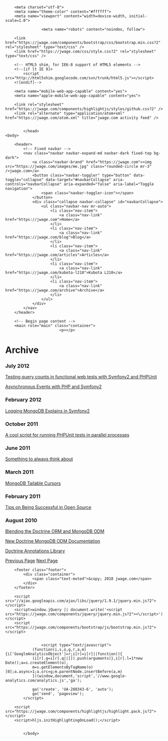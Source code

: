 <!DOCTYPE html>
<html>
    <head>
        <title>Posts Archive &mdash; jwage.com &mdash; I am Jonathan H. Wage</title>

        <meta charset="utf-8">
        <meta name="theme-color" content="#ffffff">
        <meta name="viewport" content="width=device-width, initial-scale=1.0">

                    <meta name="robots" content="noindex, follow">
        
        <link href="https://jwage.com/components/bootstrap/css/bootstrap.min.css?2" rel="stylesheet" type="text/css" />
        <link href="https://jwage.com/css/style.css?2" rel="stylesheet" type="text/css" />

        <!-- HTML5 shim, for IE6-8 support of HTML5 elements -->
        <!--[if lt IE 9]>
            <script src="http://html5shim.googlecode.com/svn/trunk/html5.js"></script>
        <![endif]-->

        <meta name="mobile-web-app-capable" content="yes">
        <meta name="apple-mobile-web-app-capable" content="yes">

        <link rel="stylesheet" href="https://jwage.com/components/highlightjs/styles/github.css?2" />
        <link rel="alternate" type="application/atom+xml" href="https://jwage.com/atom.xml" title="jwage.com activity feed" />

        
            </head>
    <body>

        <header>
            <!-- Fixed navbar -->
            <nav class="navbar navbar-expand-md navbar-dark fixed-top bg-dark">
                <a class="navbar-brand" href="https://jwage.com"><img src="https://jwage.com/images/me.jpg" class="rounded-circle mr-3" />jwage.com</a>
                <button class="navbar-toggler" type="button" data-toggle="collapse" data-target="#navbarCollapse" aria-controls="navbarCollapse" aria-expanded="false" aria-label="Toggle navigation">
                    <span class="navbar-toggler-icon"></span>
                </button>
                <div class="collapse navbar-collapse" id="navbarCollapse">
                    <ul class="navbar-nav mr-auto">
                        <li class="nav-item">
                            <a class="nav-link" href="https://jwage.com">Home</a>
                        </li>
                        <li class="nav-item">
                            <a class="nav-link" href="https://jwage.com/blog">Blog</a>
                        </li>
                        <li class="nav-item">
                            <a class="nav-link" href="https://jwage.com/articles">Articles</a>
                        </li>
                        <li class="nav-item">
                            <a class="nav-link" href="https://jwage.com/kubota-l210">Kubota L210</a>
                        </li>
                        <li class="nav-item">
                            <a class="nav-link" href="https://jwage.com/archive">Archive</a>
                        </li>
                    </ul>
                </div>
            </nav>
        </header>

        <!-- Begin page content -->
        <main role="main" class="container">
                            <p></p>

<h1 class="display-4">Archive</h1>

<p>      </p>

<h3>July 2012</h3>

<p></p>

<div>
    <a href="https://jwage.com/posts/2012/07/10/testing-query-counts-in-functional-web-tests-with">Testing query counts in functional web tests with Symfony2 and PHPUnit</a>
  </div>

<p></p>

<div>
    <a href="https://jwage.com/posts/2012/07/10/asynchronous-events-with-php-and-symfony2">Asynchronous Events with PHP and Symfony2</a>
  </div>

<p>  </p>

<h3>February 2012</h3>

<p></p>

<div>
    <a href="https://jwage.com/posts/2012/02/22/logging-mongodb-explains-in-symfony2">Logging MongoDB Explains in Symfony2</a>
  </div>

<p>      </p>

<h3>October 2011</h3>

<p></p>

<div>
    <a href="https://jwage.com/posts/2011/10/29/a-cool-script-for-running-phpunit-tests-in">A cool script for running PHPUnit tests in parallel processes</a>
  </div>

<p>  </p>

<h3>June 2011</h3>

<p></p>

<div>
    <a href="https://jwage.com/posts/2011/06/10/something-to-always-think-about">Something to always think about</a>
  </div>

<p>  </p>

<h3>March 2011</h3>

<p></p>

<div>
    <a href="https://jwage.com/posts/2011/03/16/mongodb-tailable-cursors">MongoDB Tailable Cursors</a>
  </div>

<p>  </p>

<h3>February 2011</h3>

<p></p>

<div>
    <a href="https://jwage.com/posts/2011/02/28/tips-on-being-successful-in-open-source">Tips on Being Successful in Open Source</a>
  </div>

<p>      </p>

<h3>August 2010</h3>

<p></p>

<div>
    <a href="https://jwage.com/posts/2010/08/25/blending-the-doctrine-orm-and-mongodb-odm">Blending the Doctrine ORM and MongoDB ODM</a>
  </div>

<p></p>

<div>
    <a href="https://jwage.com/posts/2010/08/19/new-doctrine-mongodb-odm-documentation">New Doctrine MongoDB ODM Documentation</a>
  </div>

<p></p>

<div>
    <a href="https://jwage.com/posts/2010/08/02/doctrine-annotations-library">Doctrine Annotations Library</a>
  </div>

<p></p>

<div>
    <nav class="article clearfix">
        <a class="previous" href="https://jwage.com/archive/page/2.md" title="Previous Page"><span class="title">Previous Page</span></a>
            <a class="next" href="https://jwage.com/archive/page/4.md" title="Next Page"><span class="title">Next Page</span></a>
        </nav>
</div>
                    </main>

        <footer class="footer">
            <div class="container">
                <span class="text-muted">&copy; 2018 jwage.com</span>
            </div>
        </footer>

        <script src="//ajax.googleapis.com/ajax/libs/jquery/1.9.1/jquery.min.js?2"></script>
        <script>window.jQuery || document.write('<script src="https://jwage.com/components/jquery/jquery.min.js?2"><\/script>')</script>
        <script src="https://jwage.com/components/bootstrap/js/bootstrap.min.js?2"></script>

        
                    <script type="text/javascript">
                (function(i,s,o,g,r,a,m){i['GoogleAnalyticsObject']=r;i[r]=i[r]||function(){
                (i[r].q=i[r].q||[]).push(arguments)},i[r].l=1*new Date();a=s.createElement(o),
                m=s.getElementsByTagName(o)[0];a.async=1;a.src=g;m.parentNode.insertBefore(a,m)
                })(window,document,'script','//www.google-analytics.com/analytics.js','ga');

                ga('create', 'UA-288343-6', 'auto');
                ga('send', 'pageview');
            </script>
        
        <script src="https://jwage.com/components/highlightjs/highlight.pack.js?2"></script>
        <script>hljs.initHighlightingOnLoad();</script>

        
            </body>
</html>
